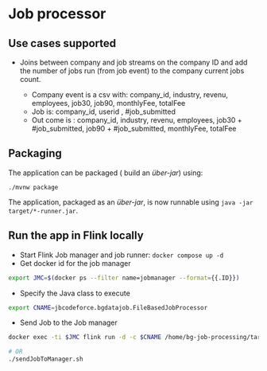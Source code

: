 # Job processor

## Use cases supported

* Joins between company and job streams on the company ID and add the number of jobs run (from job event) to the company current jobs count.

    * Company event is a csv with: company_id, industry, revenu, employees, job30, job90, monthlyFee, totalFee
    * Job is: company_id, userid , #job_submitted
    * Out come is : company_id, industry, revenu, employees, job30 + #job_submitted, job90 + #job_submitted, monthlyFee, totalFee

## Packaging

The application can be packaged ( build an _über-jar_) using:

```shell script
./mvnw package
```

The application, packaged as an _über-jar_, is now runnable using `java -jar target/*-runner.jar`.

## Run the app in Flink locally

* Start Flink Job manager and job runner: `docker compose up -d`
* Get docker id for the job manager

```sh
export JMC=$(docker ps --filter name=jobmanager --format={{.ID}})
```

* Specify the Java class to execute

```sh
export CNAME=jbcodeforce.bgdatajob.FileBasedJobProcessor
```

* Send Job to the Job manager

```sh
docker exec -ti $JMC flink run -d -c $CNAME /home/bg-job-processing/target/bg-job-processing-1.0.0-runner.jar --companies file:///home/bg-job-processing/data/companies.csv --jobs --jobs file:///home/bg-job-processing/data/jobs.csv --output file:///home/bg-job-processing/data/ouput.txt

# OR
./sendJobToManager.sh 
```